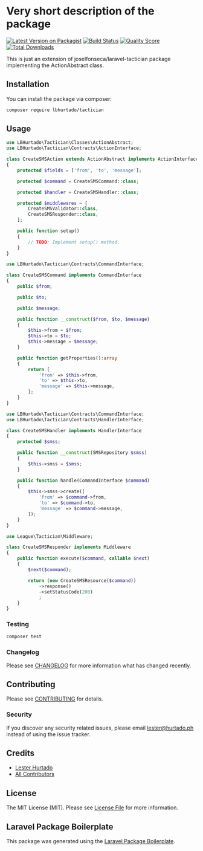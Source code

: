 # Very short description of the package

[![Latest Version on Packagist](https://img.shields.io/packagist/v/lbhurtado/tactician.svg?style=flat-square)](https://packagist.org/packages/lbhurtado/tactician)
[![Build Status](https://img.shields.io/travis/lbhurtado/tactician/master.svg?style=flat-square)](https://travis-ci.org/lbhurtado/tactician)
[![Quality Score](https://img.shields.io/scrutinizer/g/lbhurtado/tactician.svg?style=flat-square)](https://scrutinizer-ci.com/g/lbhurtado/tactician)
[![Total Downloads](https://img.shields.io/packagist/dt/lbhurtado/tactician.svg?style=flat-square)](https://packagist.org/packages/lbhurtado/tactician)

This is just an extension of joselfonseca/laravel-tactician package implementing the ActionAbstract class.

## Installation

You can install the package via composer:

```bash
composer require lbhurtado/tactician
```

## Usage

``` php
use LBHurtado\Tactician\Classes\ActionAbstract;
use LBHurtado\Tactician\Contracts\ActionInterface;

class CreateSMSAction extends ActionAbstract implements ActionInterface
{
    protected $fields = ['from', 'to', 'message'];

    protected $command = CreateSMSCommand::class;

    protected $handler = CreateSMSHandler::class;

    protected $middlewares = [
        CreateSMSValidator::class,
        CreateSMSResponder::class,
    ];

    public function setup()
    {
        // TODO: Implement setup() method.
    }
}
```

``` php
use LBHurtado\Tactician\Contracts\CommandInterface;

class CreateSMSCommand implements CommandInterface
{
    public $from;

    public $to;

    public $message;

    public function __construct($from, $to, $message)
    {
        $this->from = $from;
        $this->to = $to;
        $this->message = $message;
    }

    public function getProperties():array
    {
        return [
            'from' => $this->from,
            'to' => $this->to,
            'message' => $this->message,
        ];
    }
}
```

``` php
use LBHurtado\Tactician\Contracts\CommandInterface;
use LBHurtado\Tactician\Contracts\HandlerInterface;

class CreateSMSHandler implements HandlerInterface
{
    protected $smss;

    public function __construct(SMSRepository $smss)
    {
        $this->smss = $smss;
    }

    public function handle(CommandInterface $command)
    {
        $this->smss->create([
            'from' => $command->from,
            'to' => $command->to,
            'message' => $command->message,
        ]);
    }
}
```

``` php
use League\Tactician\Middleware;

class CreateSMSResponder implements Middleware
{
    public function execute($command, callable $next)
    {
        $next($command);

        return (new CreateSMSResource($command))
            ->response()
            ->setStatusCode(200)
            ;
    }
}
```

### Testing

``` bash
composer test
```

### Changelog

Please see [CHANGELOG](CHANGELOG.md) for more information what has changed recently.

## Contributing

Please see [CONTRIBUTING](CONTRIBUTING.md) for details.

### Security

If you discover any security related issues, please email lester@hurtado.ph instead of using the issue tracker.

## Credits

- [Lester Hurtado](https://github.com/lbhurtado)
- [All Contributors](../../contributors)

## License

The MIT License (MIT). Please see [License File](LICENSE.md) for more information.

## Laravel Package Boilerplate

This package was generated using the [Laravel Package Boilerplate](https://laravelpackageboilerplate.com).
